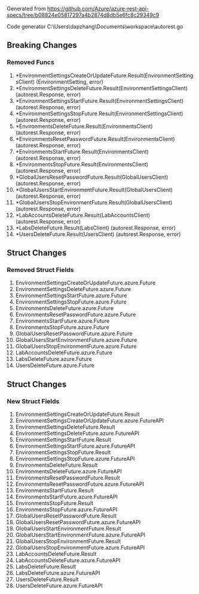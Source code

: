 Generated from https://github.com/Azure/azure-rest-api-specs/tree/b08824e05817297a4b2874d8db5e6fc8c29349c9

Code generator C:\Users\dapzhang\Documents\workspace\autorest.go

## Breaking Changes

### Removed Funcs

1. *EnvironmentSettingsCreateOrUpdateFuture.Result(EnvironmentSettingsClient) (EnvironmentSetting, error)
1. *EnvironmentSettingsDeleteFuture.Result(EnvironmentSettingsClient) (autorest.Response, error)
1. *EnvironmentSettingsStartFuture.Result(EnvironmentSettingsClient) (autorest.Response, error)
1. *EnvironmentSettingsStopFuture.Result(EnvironmentSettingsClient) (autorest.Response, error)
1. *EnvironmentsDeleteFuture.Result(EnvironmentsClient) (autorest.Response, error)
1. *EnvironmentsResetPasswordFuture.Result(EnvironmentsClient) (autorest.Response, error)
1. *EnvironmentsStartFuture.Result(EnvironmentsClient) (autorest.Response, error)
1. *EnvironmentsStopFuture.Result(EnvironmentsClient) (autorest.Response, error)
1. *GlobalUsersResetPasswordFuture.Result(GlobalUsersClient) (autorest.Response, error)
1. *GlobalUsersStartEnvironmentFuture.Result(GlobalUsersClient) (autorest.Response, error)
1. *GlobalUsersStopEnvironmentFuture.Result(GlobalUsersClient) (autorest.Response, error)
1. *LabAccountsDeleteFuture.Result(LabAccountsClient) (autorest.Response, error)
1. *LabsDeleteFuture.Result(LabsClient) (autorest.Response, error)
1. *UsersDeleteFuture.Result(UsersClient) (autorest.Response, error)

## Struct Changes

### Removed Struct Fields

1. EnvironmentSettingsCreateOrUpdateFuture.azure.Future
1. EnvironmentSettingsDeleteFuture.azure.Future
1. EnvironmentSettingsStartFuture.azure.Future
1. EnvironmentSettingsStopFuture.azure.Future
1. EnvironmentsDeleteFuture.azure.Future
1. EnvironmentsResetPasswordFuture.azure.Future
1. EnvironmentsStartFuture.azure.Future
1. EnvironmentsStopFuture.azure.Future
1. GlobalUsersResetPasswordFuture.azure.Future
1. GlobalUsersStartEnvironmentFuture.azure.Future
1. GlobalUsersStopEnvironmentFuture.azure.Future
1. LabAccountsDeleteFuture.azure.Future
1. LabsDeleteFuture.azure.Future
1. UsersDeleteFuture.azure.Future

## Struct Changes

### New Struct Fields

1. EnvironmentSettingsCreateOrUpdateFuture.Result
1. EnvironmentSettingsCreateOrUpdateFuture.azure.FutureAPI
1. EnvironmentSettingsDeleteFuture.Result
1. EnvironmentSettingsDeleteFuture.azure.FutureAPI
1. EnvironmentSettingsStartFuture.Result
1. EnvironmentSettingsStartFuture.azure.FutureAPI
1. EnvironmentSettingsStopFuture.Result
1. EnvironmentSettingsStopFuture.azure.FutureAPI
1. EnvironmentsDeleteFuture.Result
1. EnvironmentsDeleteFuture.azure.FutureAPI
1. EnvironmentsResetPasswordFuture.Result
1. EnvironmentsResetPasswordFuture.azure.FutureAPI
1. EnvironmentsStartFuture.Result
1. EnvironmentsStartFuture.azure.FutureAPI
1. EnvironmentsStopFuture.Result
1. EnvironmentsStopFuture.azure.FutureAPI
1. GlobalUsersResetPasswordFuture.Result
1. GlobalUsersResetPasswordFuture.azure.FutureAPI
1. GlobalUsersStartEnvironmentFuture.Result
1. GlobalUsersStartEnvironmentFuture.azure.FutureAPI
1. GlobalUsersStopEnvironmentFuture.Result
1. GlobalUsersStopEnvironmentFuture.azure.FutureAPI
1. LabAccountsDeleteFuture.Result
1. LabAccountsDeleteFuture.azure.FutureAPI
1. LabsDeleteFuture.Result
1. LabsDeleteFuture.azure.FutureAPI
1. UsersDeleteFuture.Result
1. UsersDeleteFuture.azure.FutureAPI
